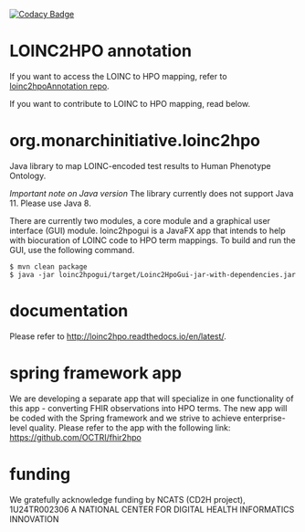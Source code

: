 [![Codacy Badge](https://api.codacy.com/project/badge/Grade/709c959bb0024403a667affaf2b9f476)](https://www.codacy.com/app/peter.robinson/loinc2hpo?utm_source=github.com&amp;utm_medium=referral&amp;utm_content=monarch-initiative/loinc2hpo&amp;utm_campaign=Badge_Grade)
# LOINC2HPO annotation
If you want to access the LOINC to HPO mapping, refer to [loinc2hpoAnnotation repo](https://github.com/TheJacksonLaboratory/loinc2hpoAnnotation).

If you want to contribute to LOINC to HPO mapping, read below.

# org.monarchinitiative.loinc2hpo
Java library to map LOINC-encoded test results to Human Phenotype Ontology.

*Important note on Java version* The library currently does not support Java 11. Please use Java 8.

There are currently two modules, a core module and a graphical user interface (GUI) module. loinc2hpogui is a JavaFX app that intends to help with biocuration of LOINC code to HPO term mappings. To build and run the GUI, use the following command.
```
$ mvn clean package
$ java -jar loinc2hpogui/target/Loinc2HpoGui-jar-with-dependencies.jar 

```

# documentation
Please refer to http://loinc2hpo.readthedocs.io/en/latest/.

# spring framework app
We are developing a separate app that will specialize in one functionality of this app - converting FHIR observations into HPO terms. The new app will be coded with the Spring framework and we strive to achieve enterprise-level quality. Please refer to the app with the following link: https://github.com/OCTRI/fhir2hpo

# funding
We gratefully acknowledge funding by NCATS (CD2H project), 1U24TR002306
A NATIONAL CENTER FOR DIGITAL HEALTH INFORMATICS INNOVATION
